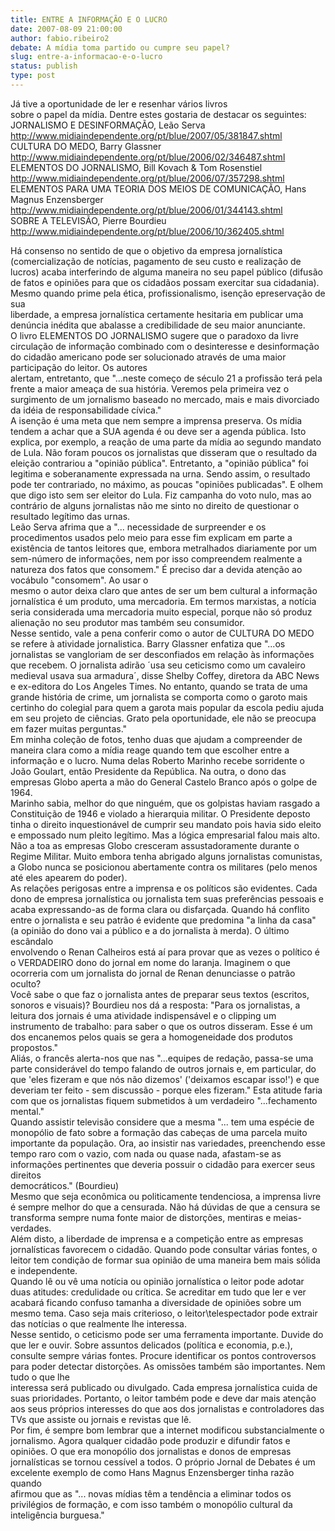```yaml
---
title: ENTRE A INFORMAÇÃO E O LUCRO 
date: 2007-08-09 21:00:00
author: fabio.ribeiro2
debate: A mídia toma partido ou cumpre seu papel?
slug: entre-a-informacao-e-o-lucro
status: publish 
type: post
---
```


Já tive a oportunidade de ler e resenhar vários livros   
sobre o papel da mídia. Dentre estes gostaria de destacar os seguintes:   
JORNALISMO E DESINFORMAÇÃO, Leão Serva   
<http://www.midiaindependente.org/pt/blue/2007/05/381847.shtml>   
CULTURA DO MEDO, Barry Glassner   
<http://www.midiaindependente.org/pt/blue/2006/02/346487.shtml>   
ELEMENTOS DO JORNALISMO, Bill Kovach & Tom Rosenstiel   
<http://www.midiaindependente.org/pt/blue/2006/07/357298.shtml>   
ELEMENTOS PARA UMA TEORIA DOS MEIOS DE COMUNICAÇÃO, Hans Magnus Enzensberger   
<http://www.midiaindependente.org/pt/blue/2006/01/344143.shtml>   
SOBRE A TELEVISÃO, Pierre Bourdieu   
<http://www.midiaindependente.org/pt/blue/2006/10/362405.shtml>   
  
Há consenso no sentido de que o objetivo da empresa jornalística (comercialização de notícias, pagamento de seu custo e realização de lucros) acaba interferindo de alguma maneira no seu papel público (difusão de fatos e opiniões para que os cidadãos possam exercitar sua cidadania). Mesmo quando prime pela ética, profissionalismo, isenção epreservação de sua   
liberdade, a empresa jornalística certamente hesitaria em publicar uma denúncia inédita que abalasse a credibilidade de seu maior anunciante.   
O livro ELEMENTOS DO JORNALISMO sugere que o paradoxo da livre circulação de informação combinado com o desinteresse e desinformação do cidadão americano pode ser solucionado através de uma maior participação do leitor. Os autores   
alertam, entretanto, que "...neste começo de século 21 a profissão terá pela frente a maior ameaça de sua história. Veremos pela primeira vez o surgimento de um jornalismo baseado no mercado, mais e mais divorciado da idéia de responsabilidade cívica."   
A isenção é uma meta que nem sempre a imprensa preserva. Os mídia tendem a achar que a SUA agenda é ou deve ser a agenda pública. Isto explica, por exemplo, a reação de uma parte da mídia ao segundo mandato de Lula. Não foram poucos os jornalistas que disseram que o resultado da eleição contrariou a "opinião pública". Entretanto, a "opinião pública" foi legitima e soberanamente expressada na urna. Sendo assim, o resultado pode ter contrariado, no máximo, as poucas "opiniões publicadas". E olhem que digo isto sem ser eleitor do Lula. Fiz campanha do voto nulo, mas ao contrário de alguns jornalistas não me sinto no direito de questionar o resultado legítimo das urnas.   
Leão Serva afrima que a "... necessidade de surpreender e os procedimentos usados pelo meio para esse fim explicam em parte a existência de tantos leitores que, embora metralhados diariamente por um sem-número de informações, nem por isso compreendem realmente a natureza dos fatos que consomem." É preciso dar a devida atenção ao vocábulo "consomem". Ao usar o   
mesmo o autor deixa claro que antes de ser um bem cultural a informação jornalística é um produto, uma mercadoria. Em termos marxistas, a notícia seria considerada uma mercadoria muito especial, porque não só produz alienação no seu produtor mas também seu consumidor.   
Nesse sentido, vale a pena conferir como o autor de CULTURA DO MEDO se refere à atividade jornalistica. Barry Glassner enfatiza que "...os jornalistas se vangloriam de ser desconfiados em relação às informações que recebem. O jornalista adirão ´usa seu ceticismo como um cavaleiro medieval usava sua armadura´, disse Shelby Coffey, diretora da ABC News e ex-editora do Los Angeles Times. No entanto, quando se trata de uma grande história de crime, um jornalista se comporta como o garoto mais certinho do colegial para quem a garota mais popular da escola pediu ajuda em seu projeto de ciências. Grato pela oportunidade, ele não se preocupa em fazer muitas perguntas."   
Em minha coleção de fotos, tenho duas que ajudam a compreender de maneira clara como a mídia reage quando tem que escolher entre a informação e o lucro. Numa delas Roberto Marinho recebe sorridente o João Goulart, então Presidente da República. Na outra, o dono das empresas Globo aperta a mão do General Castelo Branco após o golpe de 1964.   
Marinho sabia, melhor do que ninguém, que os golpistas haviam rasgado a Constituição de 1946 e violado a hierarquia militar. O Presidente deposto tinha o direito inquestionável de cumprir seu mandato pois havia sido eleito e empossado num pleito legítimo. Mas a lógica empresarial falou mais alto. Não a toa as empresas Globo cresceram assustadoramente durante o Regime Militar. Muito embora tenha abrigado alguns jornalistas comunistas, a Globo nunca se posicionou abertamente contra os militares (pelo menos até eles apearem do poder).   
As relações perigosas entre a imprensa e os políticos são evidentes. Cada dono de empresa jornalística ou jornalista tem suas preferências pessoais e acaba expressando-as de forma clara ou disfarçada. Quando há conflito entre o jornalista e seu patrão é evidente que predomina "a linha da casa" (a opinião do dono vai a público e a do jornalista à merda). O último escândalo   
envolvendo o Renan Calheiros está aí para provar que as vezes o político é o VERDADEIRO dono do jornal em nome do laranja. Imaginem o que ocorreria com um jornalista do jornal de Renan denunciasse o patrão oculto?   
Você sabe o que faz o jornalista antes de preparar seus textos (escritos, sonoros e visuais)? Bourdieu nos dá a resposta: "Para os jornalistas, a leitura dos jornais é uma atividade indispensável e o clipping um instrumento de trabalho: para saber o que os outros disseram. Esse é um dos encanemos pelos quais se gera a homogeneidade dos produtos propostos."   
Aliás, o francês alerta-nos que nas "...equipes de redação, passa-se uma parte considerável do tempo falando de outros jornais e, em particular, do que 'eles fizeram e que nós não dizemos' ('deixamos escapar isso!') e que deveriam ter feito - sem discussão - porque eles fizeram." Esta atitude faria com que os jornalistas fiquem submetidos à um verdadeiro "...fechamento mental."   
Quando assistir televisão considere que a mesma "... tem uma espécie de monopólio de fato sobre a formação das cabeças de uma parcela muito importante da população. Ora, ao insistir nas variedades, preenchendo esse tempo raro com o vazio, com nada ou quase nada, afastam-se as informações pertinentes que deveria possuir o cidadão para exercer seus direitos   
democráticos." (Bourdieu)   
Mesmo que seja econômica ou politicamente tendenciosa, a imprensa livre é sempre melhor do que a censurada. Não há dúvidas de que a censura se transforma sempre numa fonte maior de distorções, mentiras e meias-verdades.   
Além disto, a liberdade de imprensa e a competição entre as empresas jornalísticas favorecem o cidadão. Quando pode consultar várias fontes, o leitor tem condição de formar sua opinião de uma maneira bem mais sólida e independente.   
Quando lê ou vê uma notícia ou opinião jornalística o leitor pode adotar duas atitudes: credulidade ou crítica. Se acreditar em tudo que ler e ver acabará ficando confuso tamanha a diversidade de opiniões sobre um mesmo tema. Caso seja mais criterioso, o leitor\telespectador pode extrair das notícias o que realmente lhe interessa.   
Nesse sentido, o ceticismo pode ser uma ferramenta importante. Duvide do que ler e ouvir. Sobre assuntos delicados (política e economia, p.e.), consulte sempre várias fontes. Procure identificar os pontos controversos para poder detectar distorções. As omissões também são importantes. Nem tudo o que lhe   
interessa será publicado ou divulgado. Cada empresa jornalística cuida de suas prioridades. Portanto, o leitor também pode e deve dar mais atenção aos seus próprios interesses do que aos dos jornalistas e controladores das TVs que assiste ou jornais e revistas que lê.   
Por fim, é sempre bom lembrar que a internet modificou substancialmente o jornalismo. Agora qualquer cidadão pode produzir e difundir fatos e opiniões. O que era monopólio dos jornalistas e donos de empresas jornalísticas se tornou cessível a todos. O próprio Jornal de Debates é um excelente exemplo de como Hans Magnus Enzensberger tinha razão quando   
afirmou que as "... novas mídias têm a tendência a eliminar todos os privilégios de formação, e com isso também o monopólio cultural da inteligência burguesa."   
  

